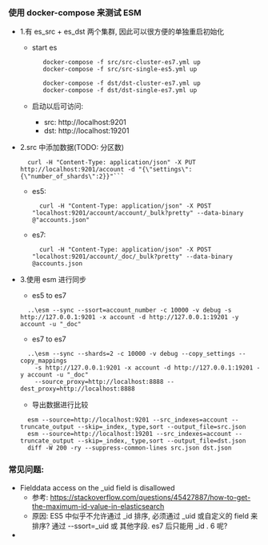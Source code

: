 ### 使用 docker-compose 来测试 ESM
- 1.有 es_src + es_dst 两个集群, 因此可以很方便的单独重启初始化
  - start es 
    ```shell
       docker-compose -f src/src-cluster-es7.yml up
       docker-compose -f src/src-single-es5.yml up
    
       docker-compose -f dst/dst-cluster-es7.yml up
       docker-compose -f dst/dst-single-es7.yml up
    ```
  
  - 启动以后可访问:
    - src: http://localhost:9201
    - dst: http://localhost:19201

- 2.src 中添加数据(TODO: 分区数)
  ```shell
    curl -H "Content-Type: application/json" -X PUT http://localhost:9201/account -d "{\"settings\":{\"number_of_shards\":2}}"```
  ```
  
  - es5:
    ```shell
      curl -H "Content-Type: application/json" -X POST "localhost:9201/account/account/_bulk?pretty" --data-binary  @"accounts.json"
    ```
  - es7:
    ```shell
      curl -H "Content-Type: application/json" -X POST "localhost:9201/account/_doc/_bulk?pretty" --data-binary  @accounts.json
    ```

  
- 3.使用 esm 进行同步
  - es5 to es7
  ```shell
    ..\esm --sync --ssort=account_number -c 10000 -v debug -s http://127.0.0.1:9201 -x account -d http://127.0.0.1:19201 -y account -u "_doc"
  ```  

  - es7 to es7
  ```shell
    ..\esm --sync --shards=2 -c 10000 -v debug --copy_settings --copy_mappings 
      -s http://127.0.0.1:9201 -x account -d http://127.0.0.1:19201 -y account -u "_doc"
      --source_proxy=http://localhost:8888 --dest_proxy=http://localhost:8888
  ```
  - 导出数据进行比较
  ```shell
    esm --source=http://localhost:9201 --src_indexes=account --truncate_output --skip=_index,_type,sort --output_file=src.json
    esm --source=http://localhost:19201 --src_indexes=account --truncate_output --skip=_index,_type,sort --output_file=dst.json
    diff -W 200 -ry --suppress-common-lines src.json dst.json
  ```
   

### 常见问题:
- Fielddata access on the _uid field is disallowed
  - 参考: https://stackoverflow.com/questions/45427887/how-to-get-the-maximum-id-value-in-elasticsearch
  - 原因: ES5 中似乎不允许通过 _id 排序, 必须通过 _uid 或自定义的 field 来排序? 通过 --ssort=_uid 或 其他字段. es7 后只能用 _id . 6 呢?
-